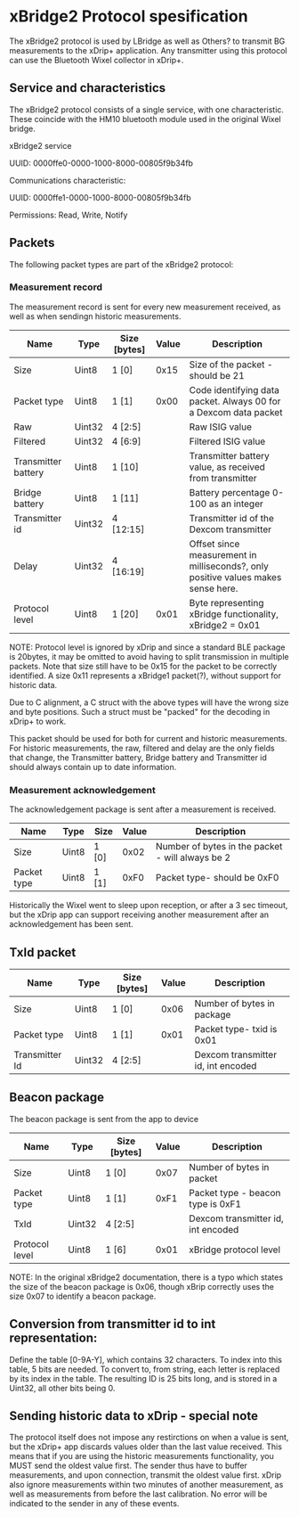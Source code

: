 # xBridge2 Protocol spesification
The xBridge2 protocol is used by LBridge as well as Others? to transmit BG measurements to the xDrip+ application. Any transmitter using this protocol can use the Bluetooth Wixel collector in xDrip+. 

## Service and characteristics
The xBridge2 protocol consists of a single service, with one characteristic. These coincide with the HM10 bluetooth module used in the original Wixel bridge. 

xBridge2 service 

UUID: 0000ffe0-0000-1000-8000-00805f9b34fb

Communications characteristic: 

UUID: 0000ffe1-0000-1000-8000-00805f9b34fb

Permissions: Read, Write, Notify

## Packets
The following packet types are part of the xBridge2 protocol:

### Measurement record
The measurement record is sent for every new measurement received, as well as when sendingn historic measurements.

Name|Type|Size [bytes]|Value|Description
--- | --- | --- | --- | --- 
Size|Uint8|1 [0]|0x15|Size of the packet - should be 21
Packet type|Uint8|1 [1]|0x00|Code identifying data packet. Always 00 for a Dexcom data packet
Raw|Uint32|4 [2:5]||Raw ISIG value
Filtered|Uint32|4 [6:9]||Filtered ISIG value
Transmitter battery|Uint8|1 [10]||Transmitter battery value, as received from transmitter
Bridge battery|Uint8|1 [11]||Battery percentage 0-100 as an integer
Transmitter id|Uint32|4 [12:15]||Transmitter id of the Dexcom transmitter
Delay|Uint32|4 [16:19]||Offset since measurement in milliseconds?, only positive values makes sense here.
Protocol level|Uint8|1 [20]|0x01|Byte representing xBridge functionality, xBridge2 = 0x01

NOTE: Protocol level is ignored by xDrip and since a standard BLE package is 20bytes, it may be omitted to avoid having to split transmission in multiple packets. Note that size still have to be 0x15 for the packet to be correctly identified. A size 0x11 represents a xBridge1 packet(?), without support for historic data.

Due to C alignment, a C struct with the above types will have the wrong size and byte positions. Such a struct must be "packed" for the decoding in xDrip+ to work.

This packet should be used for both for current and historic measurements. For historic measurements, the raw, filtered and delay are the only fields that change, the Transmitter battery, Bridge battery and Transmitter id should always contain up to date information. 

### Measurement acknowledgement
The acknowledgement package is sent after a measurement is received. 

Name|Type|Size|Value|Description
--- | --- | --- | --- | --- 
Size|Uint8|1 [0]|0x02|Number of bytes in the packet - will always be 2
Packet type|Uint8|1 [1]|0xF0|Packet type- should be 0xF0

Historically the Wixel went to sleep upon reception, or after a 3 sec timeout, but the xDrip app can support receiving another measurement after an acknowledgement has been sent. 

## TxId packet
Name|Type|Size [bytes]|Value|Description
--- | --- | --- | --- | --- 
Size|Uint8|1 [0]|0x06|Number of bytes in package
Packet type|Uint8|1 [1]|0x01|Packet type- txid is 0x01
Transmitter Id|Uint32|4 [2:5]||Dexcom transmitter id, int encoded


##  Beacon package
The beacon package is sent from the app to device

Name|Type|Size [bytes]|Value|Description
--- | --- | --- | --- | --- 
Size|Uint8|1 [0]|0x07|Number of bytes in packet 
Packet type|Uint8|1 [1] |0xF1|Packet type - beacon type is 0xF1
TxId|Uint32|4 [2:5]||Dexcom transmitter id, int encoded
Protocol level|Uint8|1 [6]|0x01|xBridge protocol level

NOTE: In the original xBridge2 documentation, there is a typo which states the size of the beacon package is 0x06, though xBrip correctly uses the size 0x07 to identify a beacon package.

## Conversion from transmitter id to int representation:
Define the table [0-9A-Y], which contains 32 characters. To index into this table, 5 bits are needed. To convert to, from string, each letter is replaced by its index in the table. The resulting ID is 25 bits long, and is stored in a Uint32, all other bits being 0. 

## Sending historic data to xDrip - special note
The protocol itself does not impose any restirctions on when a value is sent, but the xDrip+ app discards values older than the last value received. This means that if you are using the historic measurements functionality, you MUST send the oldest value first. The sender thus have to buffer measurements, and upon connection, transmit the oldest value first. xDrip also ignore measurements within two minutes of another measurement, as well as measurements from before the last calibration. No error will be indicated to the sender in any of these events.
